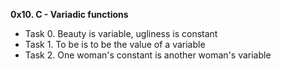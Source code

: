 **0x10. C - Variadic functions**

* Task 0. Beauty is variable, ugliness is constant
* Task 1. To be is to be the value of a variable
* Task 2. One woman's constant is another woman's variable